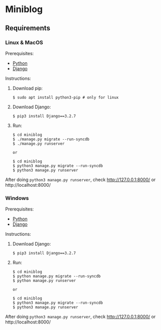 # Miniblog

## Requirements

### Linux & MacOS

Prerequisites:

- [Python][python-download]
- [Django][django-download]

Instructions:

1.  Download pip:

        $ sudo apt install python3-pip # only for linux

1.  Download Django:

        $ pip3 install Django==3.2.7

1.  Run:

        $ cd miniblog
        $ ./manage.py migrate --run-syncdb
        $ ./manage.py runserver

        or

        $ cd miniblog
        $ python3 manage.py migrate --run-syncdb
        $ python3 manage.py runserver

After doing `python3 manage.py runserver`, check http://127.0.0.1:8000/ or http://localhost:8000/

### Windows

Prerequisites:

- [Python][python-download]
- [Django][django-download]

Instructions:

1.  Download Django:

        $ pip3 install Django==3.2.7

1.  Run:

        $ cd miniblog
        $ python manage.py migrate --run-syncdb
        $ python manage.py runserver

        or

        $ cd miniblog
        $ python3 manage.py migrate --run-syncdb
        $ python3 manage.py runserver

After doing `python3 manage.py runserver`, check http://127.0.0.1:8000/ or http://localhost:8000/

[django-download]: https://www.djangoproject.com/download/
[python-download]: https://www.python.org/downloads/
